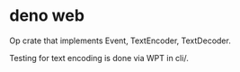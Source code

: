 # deno web

Op crate that implements Event, TextEncoder, TextDecoder.

Testing for text encoding is done via WPT in cli/.
